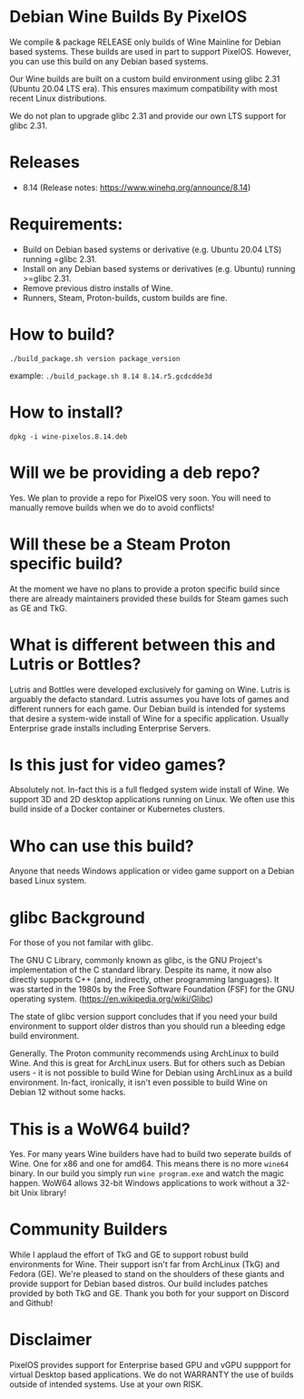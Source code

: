 # Debian Wine Builds By PixelOS
We compile & package RELEASE only builds of Wine Mainline for Debian based systems. These builds are used in part to support PixelOS. However, you can use this build on any Debian based systems.

Our Wine builds are built on a custom build environment using glibc 2.31 (Ubuntu 20.04 LTS era). This ensures maximum compatibility with most recent Linux distributions.

We do not plan to upgrade glibc 2.31 and provide our own LTS support for glibc 2.31.

# Releases
- 8.14 (Release notes: https://www.winehq.org/announce/8.14)

# Requirements:
- Build on Debian based systems or derivative (e.g. Ubuntu 20.04 LTS) running =glibc 2.31.
- Install on any Debian based systems or derivatives (e.g. Ubuntu) running >=glibc 2.31.
- Remove previous distro installs of Wine.
- Runners, Steam, Proton-builds, custom builds are fine.

# How to build?
```./build_package.sh version package_version```

example: ```./build_package.sh 8.14 8.14.r5.gcdcdde3d```

# How to install?
```dpkg -i wine-pixelos.8.14.deb```

# Will we be providing a deb repo?
Yes. We plan to provide a repo for PixelOS very soon. You will need to manually remove builds when we do to avoid conflicts!

# Will these be a Steam Proton specific build?
At the moment we have no plans to provide a proton specific build since there are already maintainers provided these builds for Steam games such as GE and TkG.

# What is different between this and Lutris or Bottles?
Lutris and Bottles were developed exclusively for gaming on Wine. Lutris is arguably the defacto standard. Lutris assumes you have lots of games and different runners for each game. Our Debian build is intended for systems that desire a system-wide install of Wine for a specific application. Usually Enterprise grade installs including Enterprise Servers.

# Is this just for video games?
Absolutely not. In-fact this is a full fledged system wide install of Wine. We support 3D and 2D desktop applications running on Linux. We often use this build inside of a Docker container or Kubernetes clusters.

# Who can use this build?
Anyone that needs Windows application or video game support on a Debian based Linux system.

# glibc Background
For those of you not familar with glibc.

The GNU C Library, commonly known as glibc, is the GNU Project's implementation of the C standard library. Despite its name, it now also directly supports C++ (and, indirectly, other programming languages). It was started in the 1980s by the Free Software Foundation (FSF) for the GNU operating system. (https://en.wikipedia.org/wiki/Glibc)

The state of glibc version support concludes that if you need your build environment to support older distros than you should run a bleeding edge build environment.

Generally. The Proton community recommends using ArchLinux to build Wine. And this is great for ArchLinux users. But for others such as Debian users - it is not possible to build Wine for Debian using ArchLinux as a build environment. In-fact, ironically, it isn't even possible to build Wine on Debian 12 without some hacks.

# This is a WoW64 build?
Yes. For many years Wine builders have had to build two seperate builds of Wine. One for x86 and one for amd64. This means there is no more ```wine64``` binary. In our build you simply run ```wine program.exe``` and watch the magic happen. WoW64 allows 32-bit Windows applications to work without a 32-bit Unix library!

# Community Builders
While I applaud the effort of TkG and GE to support robust build environments for Wine. Their support isn't far from ArchLinux (TkG) and Fedora (GE). We're pleased to stand on the shoulders of these giants and provide support for Debian based distros. Our build includes patches provided by both TkG and GE. Thank you both for your support on Discord and Github!

# Disclaimer
PixelOS provides support for Enterprise based GPU and vGPU suppport for virtual Desktop based applications. We do not WARRANTY the use of builds outside of intended systems. Use at your own RISK.
